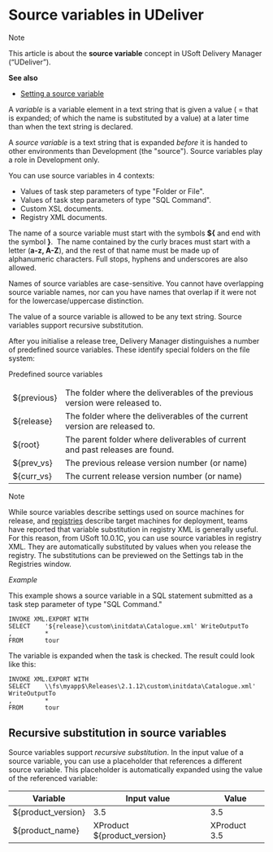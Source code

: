 # Source variables in UDeliver

> [!NOTE]
> This article is about the **source variable** concept in USoft Delivery Manager (“UDeliver”).

**See also**

- [Setting a source variable](/docs/Continuous%20delivery/Delivery%20Manager%20basic%20procedures/Setting%20a%20source%20variable.md)

A *variable* is a variable element in a text string that is given a value ( = that is expanded; of which the name is substituted by a value) at a later time than when the text string is declared.

A *source variable* is a text string that is expanded *before* it is handed to other environments than Development (the "source"). Source variables play a role in Development only.

You can use source variables in 4 contexts:

- Values of task step parameters of type "Folder or File".
- Values of task step parameters of type "SQL Command".
- Custom XSL documents.
- Registry XML documents.

The name of a source variable must start with the symbols **${** and end with the symbol **}**.  The name contained by the curly braces must start with a letter (**a-z, A-Z**), and the rest of that name must be made up of alphanumeric characters. Full stops, hyphens and underscores are also allowed.

Names of source variables are case-sensitive. You cannot have overlapping source variable names, nor can you have names that overlap if it were not for the lowercase/uppercase distinction.

The value of a source variable is allowed to be any text string. Source variables support recursive substitution.

After you initialise a release tree, Delivery Manager distinguishes a number of predefined source variables. These identify special folders on the file system:


<table>
<thead>
<tr>
<thcolspan="2">Predefined source variables</th>
</tr>
</thead>
<tbody>
<tr>
<td>${previous}</td>
<td>The folder where the deliverables of the previous version were released to.</td>
</tr>
<tr>
<td>${release}</td>
<td>The folder where the deliverables of the current version are released to.</td>
</tr>
<tr>
<td>${root}</td>
<td>The parent folder where deliverables of current and past releases are found.</td>
</tr>
<tr>
<td>${prev_vs}</td>
<td>The previous release version number (or name)</td>
</tr>
<tr>
<td>${curr_vs}</td>
<td>The current release version number (or name)</td>
</tr>
</tbody>
</table>

> [!NOTE]
> While source variables describe settings used on source machines for release, and [registries](/docs/Continuous%20delivery/USoft%20Delivery%20Manager%20by%20concept/Registries%20in%20UDeliver.md) describe target machines for deployment, teams have reported that variable substitution in registry XML is generally useful. For this reason, from USoft 10.0.1C, you can use source variables in registry XML. They are automatically substituted by values when you release the registry. The substitutions can be previewed on the Settings tab in the Registries window.

*Example*

This example shows a source variable in a SQL statement submitted as a task step parameter of type "SQL Command."

```
INVOKE XML.EXPORT WITH
SELECT    '${release}\custom\initdata\Catalogue.xml' WriteOutputTo
,         *
FROM      tour

```

The variable is expanded when the task is checked. The result could look like this:

```
INVOKE XML.EXPORT WITH
SELECT    \\fs\myapp$\Releases\2.1.12\custom\initdata\Catalogue.xml' WriteOutputTo
,         *
FROM      tour

```

## Recursive substitution in source variables

Source variables support *recursive substitution*. In the input value of a source variable, you can use a placeholder that references a different source variable. This placeholder is automatically expanded using the value of the referenced variable:

|**Variable**|**Input value**|**Value**|
|--------|--------|--------|
|${product_version}|3.5     |3.5     |
|${product_name}|XProduct ${product_version}|XProduct 3.5|